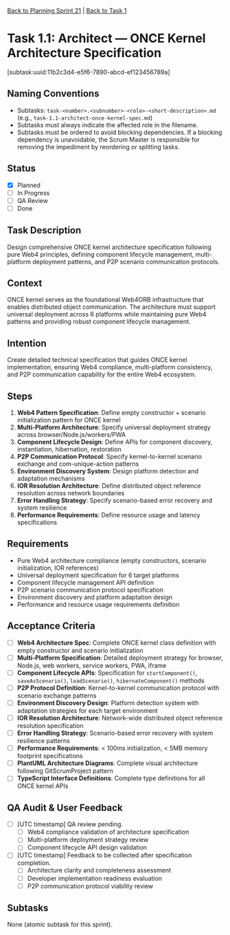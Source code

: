 [Back to Planning Sprint 21](./planning.md) | [Back to Task 1](./task-1-once-kernel-foundation.md)

# Task 1.1: Architect — ONCE Kernel Architecture Specification
[subtask:uuid:11b2c3d4-e5f6-7890-abcd-ef123456789a]

## Naming Conventions
- Subtasks: `task-<number>.<subnumber>-<role>-<short-description>.md` (e.g., `task-1.1-architect-once-kernel-spec.md`)
- Subtasks must always indicate the affected role in the filename.
- Subtasks must be ordered to avoid blocking dependencies. If a blocking dependency is unavoidable, the Scrum Master is responsible for removing the impediment by reordering or splitting tasks.

## Status
- [x] Planned
- [ ] In Progress
- [ ] QA Review
- [ ] Done

## Task Description
Design comprehensive ONCE kernel architecture specification following pure Web4 principles, defining component lifecycle management, multi-platform deployment patterns, and P2P scenario communication protocols.

## Context
ONCE kernel serves as the foundational Web4ORB infrastructure that enables distributed object communication. The architecture must support universal deployment across 6 platforms while maintaining pure Web4 patterns and providing robust component lifecycle management.

## Intention
Create detailed technical specification that guides ONCE kernel implementation, ensuring Web4 compliance, multi-platform consistency, and P2P communication capability for the entire Web4 ecosystem.

## Steps
1. **Web4 Pattern Specification**: Define empty constructor + scenario initialization pattern for ONCE kernel
2. **Multi-Platform Architecture**: Specify universal deployment strategy across browser/Node.js/workers/PWA
3. **Component Lifecycle Design**: Define APIs for component discovery, instantiation, hibernation, restoration
4. **P2P Communication Protocol**: Specify kernel-to-kernel scenario exchange and com-unique-action patterns
5. **Environment Discovery System**: Design platform detection and adaptation mechanisms
6. **IOR Resolution Architecture**: Define distributed object reference resolution across network boundaries
7. **Error Handling Strategy**: Specify scenario-based error recovery and system resilience
8. **Performance Requirements**: Define resource usage and latency specifications

## Requirements
- Pure Web4 architecture compliance (empty constructors, scenario initialization, IOR references)
- Universal deployment specification for 6 target platforms
- Component lifecycle management API definition
- P2P scenario communication protocol specification
- Environment discovery and platform adaptation design
- Performance and resource usage requirements definition

## Acceptance Criteria
- [ ] **Web4 Architecture Spec**: Complete ONCE kernel class definition with empty constructor and scenario initialization
- [ ] **Multi-Platform Specification**: Detailed deployment strategy for browser, Node.js, web workers, service workers, PWA, iframe
- [ ] **Component Lifecycle APIs**: Specification for `startComponent()`, `saveAsScenario()`, `loadScenario()`, `hibernateComponent()` methods
- [ ] **P2P Protocol Definition**: Kernel-to-kernel communication protocol with scenario exchange patterns
- [ ] **Environment Discovery Design**: Platform detection system with adaptation strategies for each target environment
- [ ] **IOR Resolution Architecture**: Network-wide distributed object reference resolution specification
- [ ] **Error Handling Strategy**: Scenario-based error recovery with system resilience patterns
- [ ] **Performance Requirements**: < 100ms initialization, < 5MB memory footprint specifications
- [ ] **PlantUML Architecture Diagrams**: Complete visual architecture following GitScrumProject pattern
- [ ] **TypeScript Interface Definitions**: Complete type definitions for all ONCE kernel APIs

## QA Audit & User Feedback
- [ ] [UTC timestamp] QA review pending.
  - [ ] Web4 compliance validation of architecture specification
  - [ ] Multi-platform deployment strategy review
  - [ ] Component lifecycle API design validation
- [ ] [UTC timestamp] Feedback to be collected after specification completion.
  - [ ] Architecture clarity and completeness assessment
  - [ ] Developer implementation readiness evaluation
  - [ ] P2P communication protocol viability review

## Subtasks
None (atomic subtask for this sprint).
